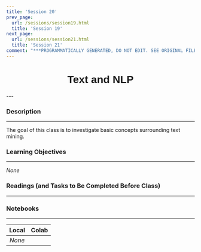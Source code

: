 ```yaml
---
title: 'Session 20'
prev_page:
  url: /sessions/session19.html
  title: 'Session 19'
next_page:
  url: /sessions/session21.html
  title: 'Session 21'
comment: "***PROGRAMMATICALLY GENERATED, DO NOT EDIT. SEE ORIGINAL FILES IN /content***"
---
```

<h1  style="font-family:  Verdana,  Geneva,  sans-serif;  text-align:center">Text  and  NLP</h1> 
--- 
 
###  Description 
--- 
 
The  goal  of  this  class  is  to  investigate  basic  concepts  surrounding  text  mining. 
 
###  Learning  Objectives 
---   
 
*None* 
 
###  Readings  (and  Tasks  to  Be  Completed  Before  Class) 
--- 
 
 
 
###  Notebooks 
--- 
 
|    Local    |    Colab  | 
|    :---:    |    :-----    | 
|*None*||
